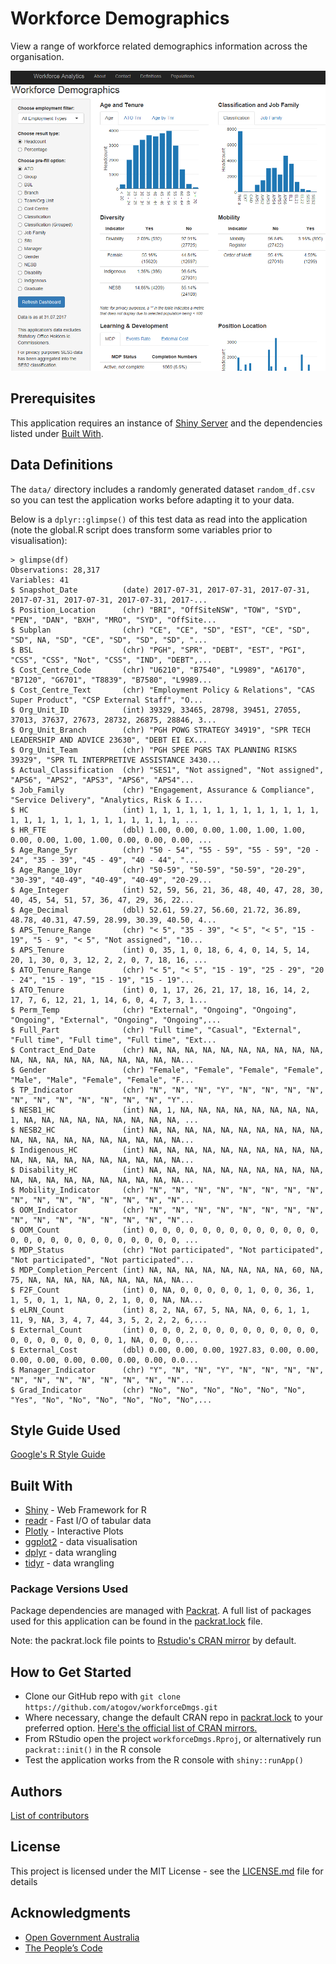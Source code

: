 # Workforce Demographics

View a range of workforce related demographics information across the organisation.

![Application Screenshot](./AppScreenshot.PNG)

## Prerequisites
This application requires an instance of [Shiny Server](https://www.rstudio.com/products/shiny/shiny-server/)
and the dependencies listed under [Built With](#built-with).

## Data Definitions
The `data/` directory includes a randomly generated dataset `random_df.csv` so you can test the application works before adapting it to your data.

Below is a `dplyr::glimpse()` of this test data as read into the application (note the global.R script does transform some variables prior to visualisation):
```
> glimpse(df)
Observations: 28,317
Variables: 41
$ Snapshot_Date          (date) 2017-07-31, 2017-07-31, 2017-07-31, 2017-07-31, 2017-07-31, 2017-07-31, 2017-...
$ Position_Location      (chr) "BRI", "OffSiteNSW", "TOW", "SYD", "PEN", "DAN", "BXH", "MRO", "SYD", "OffSite...
$ Subplan                (chr) "CE", "CE", "SD", "EST", "CE", "SD", "SD", NA, "SD", "CE", "SD", "SD", "SD", "...
$ BSL                    (chr) "PGH", "SPR", "DEBT", "EST", "PGI", "CSS", "CSS", "Not", "CSS", "IND", "DEBT",...
$ Cost_Centre_Code       (chr) "U6210", "B7540", "L9989", "A6170", "B7120", "G6701", "T8839", "B7580", "L9989...
$ Cost_Centre_Text       (chr) "Employment Policy & Relations", "CAS Super Product", "CSP External Staff", "O...
$ Org_Unit_ID            (int) 39329, 33465, 28798, 39451, 27055, 37013, 37637, 27673, 28732, 26875, 28846, 3...
$ Org_Unit_Branch        (chr) "PGH POWG STRATEGY 34919", "SPR TECH LEADERSHIP AND ADVICE 23630", "DEBT EI EX...
$ Org_Unit_Team          (chr) "PGH SPEE PGRS TAX PLANNING RISKS 39329", "SPR TL INTERPRETIVE ASSISTANCE 3430...
$ Actual_Classification  (chr) "SES1", "Not assigned", "Not assigned", "APS6", "APS2", "APS3", "APS6", "APS4"...
$ Job_Family             (chr) "Engagement, Assurance & Compliance", "Service Delivery", "Analytics, Risk & I...
$ HC                     (int) 1, 1, 1, 1, 1, 1, 1, 1, 1, 1, 1, 1, 1, 1, 1, 1, 1, 1, 1, 1, 1, 1, 1, 1, 1, 1, ...
$ HR_FTE                 (dbl) 1.00, 0.00, 0.00, 1.00, 1.00, 1.00, 0.00, 0.00, 1.00, 1.00, 0.00, 0.00, 0.00, ...
$ Age_Range_5yr          (chr) "50 - 54", "55 - 59", "55 - 59", "20 - 24", "35 - 39", "45 - 49", "40 - 44", "...
$ Age_Range_10yr         (chr) "50-59", "50-59", "50-59", "20-29", "30-39", "40-49", "40-49", "40-49", "20-29...
$ Age_Integer            (int) 52, 59, 56, 21, 36, 48, 40, 47, 28, 30, 40, 45, 54, 51, 57, 36, 47, 29, 36, 22...
$ Age_Decimal            (dbl) 52.61, 59.27, 56.60, 21.72, 36.89, 48.78, 40.31, 47.59, 28.99, 30.39, 40.50, 4...
$ APS_Tenure_Range       (chr) "< 5", "35 - 39", "< 5", "< 5", "15 - 19", "5 - 9", "< 5", "Not assigned", "10...
$ APS_Tenure             (int) 0, 35, 1, 0, 18, 6, 4, 0, 14, 5, 14, 20, 1, 30, 0, 3, 12, 2, 2, 0, 7, 18, 16, ...
$ ATO_Tenure_Range       (chr) "< 5", "< 5", "15 - 19", "25 - 29", "20 - 24", "15 - 19", "15 - 19", "15 - 19"...
$ ATO_Tenure             (int) 0, 1, 17, 26, 21, 17, 18, 16, 14, 2, 17, 7, 6, 12, 21, 1, 14, 6, 0, 4, 7, 3, 1...
$ Perm_Temp              (chr) "External", "Ongoing", "Ongoing", "Ongoing", "External", "Ongoing", "Ongoing",...
$ Full_Part              (chr) "Full time", "Casual", "External", "Full time", "Full time", "Full time", "Ext...
$ Contract_End_Date      (chr) NA, NA, NA, NA, NA, NA, NA, NA, NA, NA, NA, NA, NA, NA, NA, NA, NA, NA, NA, NA...
$ Gender                 (chr) "Female", "Female", "Female", "Female", "Male", "Male", "Female", "Female", "F...
$ TP_Indicator           (chr) "N", "N", "N", "Y", "N", "N", "N", "N", "N", "N", "N", "N", "N", "N", "N", "Y"...
$ NESB1_HC               (int) NA, 1, NA, NA, NA, NA, NA, NA, NA, NA, 1, NA, NA, NA, NA, NA, NA, NA, NA, NA, ...
$ NESB2_HC               (int) NA, NA, NA, NA, NA, NA, NA, NA, NA, NA, NA, NA, NA, NA, NA, NA, NA, NA, NA, NA...
$ Indigenous_HC          (int) NA, NA, NA, NA, NA, NA, NA, NA, NA, NA, NA, NA, NA, NA, NA, NA, NA, NA, NA, NA...
$ Disability_HC          (int) NA, NA, NA, NA, NA, NA, NA, NA, NA, NA, NA, NA, NA, NA, NA, NA, NA, NA, NA, NA...
$ Mobility_Indicator     (chr) "N", "N", "N", "N", "N", "N", "N", "N", "N", "N", "N", "N", "N", "N", "N", "N"...
$ OOM_Indicator          (chr) "N", "N", "N", "N", "N", "N", "N", "N", "N", "N", "N", "N", "N", "N", "N", "N"...
$ OOM_Count              (int) 0, 0, 0, 0, 0, 0, 0, 0, 0, 0, 0, 0, 0, 0, 0, 0, 0, 0, 0, 0, 0, 0, 0, 0, 0, 0, ...
$ MDP_Status             (chr) "Not participated", "Not participated", "Not participated", "Not participated"...
$ MDP_Completion_Percent (int) NA, NA, NA, NA, NA, NA, NA, NA, 60, NA, 75, NA, NA, NA, NA, NA, NA, NA, NA, NA...
$ F2F_Count              (int) 0, NA, 0, 0, 0, 0, 0, 1, 0, 0, 36, 1, 1, 5, 0, 1, 1, NA, 0, 2, 1, 0, 0, NA, NA...
$ eLRN_Count             (int) 8, 2, NA, 67, 5, NA, NA, 0, 6, 1, 1, 11, 9, NA, 3, 4, 7, 44, 3, 5, 2, 2, 2, 6,...
$ External_Count         (int) 0, 0, 0, 2, 0, 0, 0, 0, 0, 0, 0, 0, 0, 0, 0, 0, 0, 0, 0, 0, 0, 1, NA, 0, 0, 0,...
$ External_Cost          (dbl) 0.00, 0.00, 0.00, 1927.83, 0.00, 0.00, 0.00, 0.00, 0.00, 0.00, 0.00, 0.00, 0.0...
$ Manager_Indicator      (chr) "Y", "N", "N", "Y", "N", "N", "N", "N", "N", "N", "N", "N", "N", "N", "N", "N"...
$ Grad_Indicator         (chr) "No", "No", "No", "No", "No", "No", "Yes", "No", "No", "No", "No", "No", "No",...
```

## Style Guide Used
[Google's R Style Guide](https://google.github.io/styleguide/Rguide.xml)

## Built With
* [Shiny](https://shiny.rstudio.com/) - Web Framework for R
* [readr](https://cran.r-project.org/web/packages/readr/README.html) - Fast I/O of tabular data
* [Plotly](https://plot.ly/r/) - Interactive Plots
* [ggplot2](http://ggplot2.org/) - data visualisation
* [dplyr](http://dplyr.tidyverse.org/) - data wrangling
* [tidyr](http://tidyr.tidyverse.org/) - data wrangling

### Package Versions Used
Package dependencies are managed with [Packrat](https://rstudio.github.io/packrat/). A full list of packages used for this application can be found in the [packrat.lock](./packrat/packrat.lock) file. 

Note: the packrat.lock file points to [Rstudio's CRAN mirror](http://cran.rstudio.com) by default.

## How to Get Started
* Clone our GitHub repo with `git clone https://github.com/atogov/workforceDmgs.git`
* Where necessary, change the default CRAN repo in [packrat.lock](./packrat/packrat.lock) to your preferred option. [Here's the official list of CRAN mirrors.](https://cran.r-project.org/mirrors.html)
* From RStudio open the project `workforceDmgs.Rproj`, or alternatively run `packrat::init()` in the R console
* Test the application works from the R console with `shiny::runApp()`

## Authors
[List of contributors](https://github.com/atogov/workforceDmgs/graphs/contributors)

## License

This project is licensed under the MIT License - see the [LICENSE.md](LICENSE.md) file for details

## Acknowledgments
* [Open Government Australia](https://www.dta.gov.au/standard/8-make-source-code-open/)
* [The People’s Code](https://code.gov/#/)
